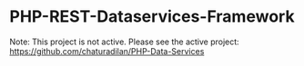 PHP-REST-Dataservices-Framework
===============================

Note: This project is not active. Please see the active project: https://github.com/chaturadilan/PHP-Data-Services 
